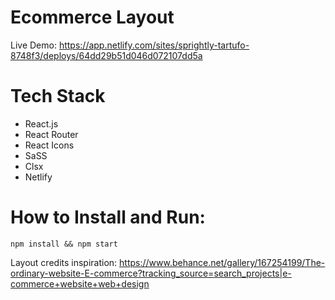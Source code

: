 # Ecommerce Layout

Live Demo: https://app.netlify.com/sites/sprightly-tartufo-8748f3/deploys/64dd29b51d046d072107dd5a

# Tech Stack

- React.js
- React Router
- React Icons
- SaSS
- Clsx
- Netlify

# How to Install and Run:

`npm install && npm start`

Layout credits inspiration:
https://www.behance.net/gallery/167254199/The-ordinary-website-E-commerce?tracking_source=search_projects|e-commerce+website+web+design
